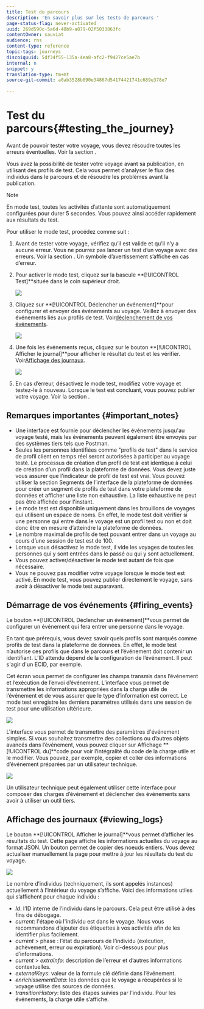 ```yaml
---
title: Test du parcours
description: 'En savoir plus sur les tests de parcours '
page-status-flag: never-activated
uuid: 269d590c-5a6d-40b9-a879-02f5033863fc
contentOwner: sauviat
audience: rns
content-type: reference
topic-tags: journeys
discoiquuid: 5df34f55-135a-4ea8-afc2-f9427ce5ae7b
internal: n
snippet: y
translation-type: tm+mt
source-git-commit: a0ab3528b090e34867d54174421741c689e378e7

---
```



# Test du parcours{#testing_the_journey}

Avant de pouvoir tester votre voyage, vous devez résoudre toutes les erreurs éventuelles. Voir la section [](../about/troubleshooting.md#section_h3q_kqk_fhb).

Vous avez la possibilité de tester votre voyage avant sa publication, en utilisant des profils de test. Cela vous permet d’analyser le flux des individus dans le parcours et de résoudre les problèmes avant la publication.

>[!NOTE]
>
>En mode test, toutes les activités d’attente sont automatiquement configurées pour durer 5 secondes. Vous pouvez ainsi accéder rapidement aux résultats du test.

Pour utiliser le mode test, procédez comme suit :

1. Avant de tester votre voyage, vérifiez qu’il est valide et qu’il n’y a aucune erreur. Vous ne pourrez pas lancer un test d’un voyage avec des erreurs. Voir la section [](../about/troubleshooting.md#section_h3q_kqk_fhb). Un symbole d’avertissement s’affiche en cas d’erreur.

1. Pour activer le mode test, cliquez sur la bascule **[!UICONTROL Test]**située dans le coin supérieur droit.

   ![](../assets/journeytest1.png)

1. Cliquez sur **[!UICONTROL Déclencher un événement]**pour configurer et envoyer des événements au voyage. Veillez à envoyer des événements liés aux profils de test. Voir[déclenchement de vos événements](#firing_events).

   ![](../assets/journeyuctest1.png)

1. Une fois les événements reçus, cliquez sur le bouton **[!UICONTROL Afficher le journal]**pour afficher le résultat du test et les vérifier. Voir[Affichage des journaux](#viewing_logs).

   ![](../assets/journeyuctest2.png)

1. En cas d’erreur, désactivez le mode test, modifiez votre voyage et testez-le à nouveau. Lorsque le test est concluant, vous pouvez publier votre voyage. Voir la section [](../building-journeys/publishing-the-journey.md).

## Remarques importantes {#important_notes}

* Une interface est fournie pour déclencher les événements jusqu&#39;au voyage testé, mais les événements peuvent également être envoyés par des systèmes tiers tels que Postman.
* Seules les personnes identifiées comme &quot;profils de test&quot; dans le service de profil client en temps réel seront autorisées à participer au voyage testé. Le processus de création d’un profil de test est identique à celui de création d’un profil dans la plateforme de données. Vous devez juste vous assurer que l&#39;indicateur de profil de test est vrai. Vous pouvez utiliser la section Segments de l’interface de la plateforme de données pour créer un segment de profils de test dans votre plateforme de données et afficher une liste non exhaustive. La liste exhaustive ne peut pas être affichée pour l&#39;instant.
* Le mode test est disponible uniquement dans les brouillons de voyages qui utilisent un espace de noms. En effet, le mode test doit vérifier si une personne qui entre dans le voyage est un profil test ou non et doit donc être en mesure d’atteindre la plateforme de données.
* Le nombre maximal de profils de test pouvant entrer dans un voyage au cours d’une session de test est de 100.
* Lorsque vous désactivez le mode test, il vide les voyages de toutes les personnes qui y sont entrées dans le passé ou qui y sont actuellement.
* Vous pouvez activer/désactiver le mode test autant de fois que nécessaire.
* Vous ne pouvez pas modifier votre voyage lorsque le mode test est activé. En mode test, vous pouvez publier directement le voyage, sans avoir à désactiver le mode test auparavant.

## Démarrage de vos événements {#firing_events}

Le bouton **[!UICONTROL Déclencher un événement]**vous permet de configurer un événement qui fera entrer une personne dans le voyage.

En tant que prérequis, vous devez savoir quels profils sont marqués comme profils de test dans la plateforme de données. En effet, le mode test n’autorise ces profils que dans le parcours et l’événement doit contenir un identifiant. L’ID attendu dépend de la configuration de l’événement. Il peut s&#39;agir d&#39;un ECID, par exemple.

Cet écran vous permet de configurer les champs transmis dans l’événement et l’exécution de l’envoi d’événement. L’interface vous permet de transmettre les informations appropriées dans la charge utile de l’événement et de vous assurer que le type d’information est correct. Le mode test enregistre les derniers paramètres utilisés dans une session de test pour une utilisation ultérieure.

![](../assets/journeytest4.png)

L&#39;interface vous permet de transmettre des paramètres d&#39;événement simples. Si vous souhaitez transmettre des collections ou d’autres objets avancés dans l’événement, vous pouvez cliquer sur Affichage **[!UICONTROL du]**code pour voir l’intégralité du code de la charge utile et le modifier. Vous pouvez, par exemple, copier et coller des informations d’événement préparées par un utilisateur technique.

![](../assets/journeytest5.png)

Un utilisateur technique peut également utiliser cette interface pour composer des charges d’événement et déclencher des événements sans avoir à utiliser un outil tiers.

## Affichage des journaux {#viewing_logs}

Le bouton **[!UICONTROL Afficher le journal]**vous permet d’afficher les résultats du test. Cette page affiche les informations actuelles du voyage au format JSON. Un bouton permet de copier des noeuds entiers. Vous devez actualiser manuellement la page pour mettre à jour les résultats du test du voyage.

![](../assets/journeytest3.png)

Le nombre d’individus (techniquement, ils sont appelés instances) actuellement à l’intérieur du voyage s’affiche. Voici des informations utiles qui s’affichent pour chaque individu :

* _Id_: l’ID interne de l’individu dans le parcours. Cela peut être utilisé à des fins de débogage.
* _current_: l&#39;étape où l&#39;individu est dans le voyage. Nous vous recommandons d’ajouter des étiquettes à vos activités afin de les identifier plus facilement.
* _current_ > phase : l’état du parcours de l’individu (exécution, achèvement, erreur ou expiration). Voir ci-dessous pour plus d’informations.
* _current_ > _extraInfo_: description de l’erreur et d’autres informations contextuelles.
* _externalKeys_: valeur de la formule clé définie dans l’événement.
* _enrichissementData_: les données que le voyage a récupérées si le voyage utilise des sources de données.
* _transitionHistory_: liste des étapes suivies par l&#39;individu. Pour les événements, la charge utile s’affiche.

